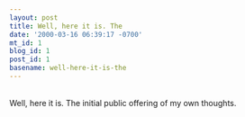 ```yaml
---
layout: post
title: Well, here it is. The
date: '2000-03-16 06:39:17 -0700'
mt_id: 1
blog_id: 1
post_id: 1
basename: well-here-it-is-the
---
```

<br />Well, here it is. The initial public offering of my own thoughts.<br /><br /><br />
